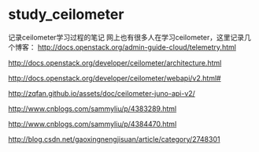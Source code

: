 # study_ceilometer
记录ceilometer学习过程的笔记
网上也有很多人在学习ceilometer，这里记录几个博客：
http://docs.openstack.org/admin-guide-cloud/telemetry.html

http://docs.openstack.org/developer/ceilometer/architecture.html

http://docs.openstack.org/developer/ceilometer/webapi/v2.html#

http://zqfan.github.io/assets/doc/ceilometer-juno-api-v2/

http://www.cnblogs.com/sammyliu/p/4383289.html

http://www.cnblogs.com/sammyliu/p/4384470.html

http://blog.csdn.net/gaoxingnengjisuan/article/category/2748301 
